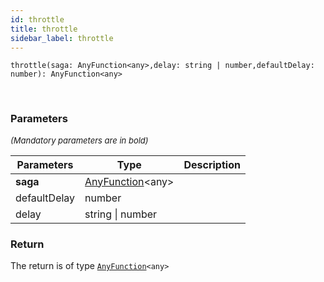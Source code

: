 ```yaml
---
id: throttle
title: throttle
sidebar_label: throttle
---
```


```tsx
throttle(saga: AnyFunction<any>,delay: string | number,defaultDelay: number): AnyFunction<any>
```
<br/>



### Parameters

<font size="2"><i>(Mandatory parameters are in bold)</i></font>

| Parameters | Type | Description |
| --------- | ---- | ----------- |
| **saga** | [AnyFunction](/framework-api/types/AnyFunction.md)<any\> |  |
| defaultDelay | number |  |
| delay | string \| number |  |


### Return



The return is of type <code>[AnyFunction](/framework-api/types/AnyFunction.md)<any\></code>